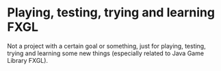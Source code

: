 # Playing, testing, trying and learning FXGL
Not a project with a certain goal or something,
just for playing, testing, trying and learning
some new things (especially related to Java Game Library FXGL).
